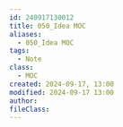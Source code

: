 ```yaml
---
id: 240917130012
title: 050_Idea MOC
aliases:
  - 050_Idea MOC
tags:
  - Note
class:
  - MOC
created: 2024-09-17, 13:00
modified: 2024-09-17 13:00
author: 
fileClass: 
---
```

###